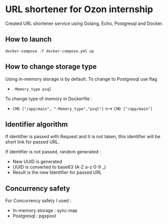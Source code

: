 # URL shortener for Ozon internship

Created URL shortener service using Golang, Echo, Postgresql and Docker.

## How to launch 

```docker-compose -f docker-compose.yml up```

## How to change storage type

Using in-memory storage is by default. To change to Postgresql use flag 
- ```-Memory_type psql ```

To change type of memory in Dockerfile : 
- ```CMD ["/app/main", "-Memory_type","psql"]``` <--> ```CMD ["/app/main"]```


## Identifier algorithm 

If identifier is passed with Request and it is not taken, this identifier will be short link for passed URL.

If identifier is not passed, random generated :

- New UUID is generated
- UUID is converted to base63 (A-Z a-z 0-9 _)
- Result is the new Identifier for passed URL

## Concurrency safety

For Concurrency safety I used :

- In-memory storage : sync.map
- Postgresql : pgxpool



